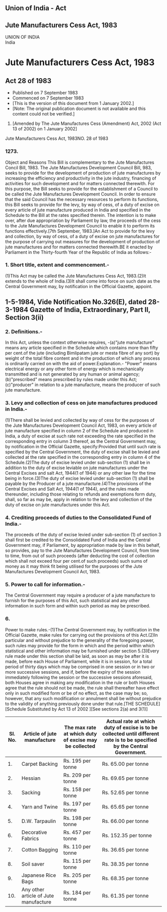 ## Union of India - Act

## Jute Manufacturers Cess Act, 1983

UNION OF INDIA  
India

# Jute Manufacturers Cess Act, 1983

## Act 28 of 1983

  * Published on 7 September 1983 
  * Commenced on 7 September 1983 
  * [This is the version of this document from 1 January 2002.] 
  * [Note: The original publication document is not available and this content could not be verified.] 

  1. [Amended by The Jute Manufactures Cess (Amendment) Act, 2002 (Act 13 of 2002) on 1 January 2002] 

Jute Manufacturers Cess Act, 1983NO. 28 of 1983

### 1273.

Object and Reasons This Bill is complementary to the Jute Manufactures Concil
Bill, 1983. The Jute Manufactures Development Council Bill, 983, seeks to
provide for the development of production of jute manufactures by increasing
the efficiency and productivity in the jute industry, financing of activities
for such development and for matters connected therewith. For this purpose,
the Bill seeks to provide for the establishment of a Council to be called the
Jute Manufactures Development Council. In order to ensure that the said
Council has the necessary resources to perform its functions, this Bill seeks
to provide for the levy, by way of cess, of a duty of excise on every article
of jute manufacture produced in India and specified in the Schedule to the
Bill at the rates specified therein. The intention is to make over, after due
appropriation by Parliament by law, the proceeds of the cess to the Jute
Manufactures Development Council to enable it to perform its functions
effectively.[7th September, 1983.]An Act to provide for the levy and
collection, by way of cess, of a duty of excise on jute manufactures for the
purpose of carrying out measures for the development of production of jute
manufactures and for matters connected therewith.BE it enacted by Parliament
in the Thirty-fourth Year of the Republic of India as follows:-

### 1. Short title, extent and commencement.-

(1)This Act may be called the Jute Manufactures Cess Act, 1983.(2)It extends
to the whole of India.(3)It shall come into force on such date as the Central
Government may, by notification in the Official Gazette, appoint.

1-5-1984, Vide Notification No.326(E), dated 28-3-1984 Gazette of India,
Extraordinary, Part II, Section 3(ii)  
---  
  
### 2. Definitions.-

In this Act, unless the context otherwise requires, -(a)"jute manufacture"
means any article specified in the Schedule which contains more than fifty per
cent.of the jute (including Bimlipatam jute or mesta fibre of any sort) by
weight of the total fibre content and in the production of which any process
is ordinarily carried on with the aid of power.Explanation.- "Power" means
electrical energy or any other form of energy which is mechanically
transmitted and is not generated by any human or animal agency;(b)"prescribed"
means prescribed by rules made under this Act;(c)"producer" in relation to a
jute manufacture, means the producer of such jute manufacture.

### 3. Levy and collection of cess on jute manufactures produced in India.-

(1)There shall be levied and collected by way of cess for the purposes of the
Jute Manufactures Development Council Act, 1983, on every article of jute
manufacture specified in column 2 of the Schedule and produced in India, a
duty of excise at such rate not exceeding the rate specified in the
corresponding entry in column 3 thereof, as the Central Government may, by
notification in the Official Gazette, specify:Provided that until such rate is
specified by the Central Government, the duty of excise shall be levied and
collected at the rate specified in the corresponding entry in column 4 of the
Schedule.(2)The duty of excise levied under sub-section (1) shall be in
addition to the duty of excise leviable on jute manufactures under the Central
Excises and salt Act, 1944(1 of 1944) or any other law for the time being in
force.(3)The duty of excise levied under sub-section (1) shall be payable by
the Producer of a jute manufacture.(4)The provisions of the Central Excises
and Salt Act, 1944(1 of 1944), and the rules made thereunder, including those
relating to refunds and exemptions form duty, shall, so far as may be, apply
in relation to the levy and collection of the duty of excise on jute
manufactures under this Act.

### 4. Crediting proceeds of duties to the Consolidated Fund of India.-

The proceeds of the duty of excise levied under sub-section (1) of section 3
shall first be credited to the Consolidated Fund of India and the Central
Government may, if Parliament, by appropriation made by law in this behalf, so
provides, pay to the Jute Manufactures Development Council, from time to time,
from out of such proceeds (after deducting the cost of collection which shall
not exceed four per cent.of such proceeds) such sums of money as it may think
fit being utilised for the purposes of the Jute Manufactures Development
Council Act, 1983.

### 5. Power to call for information.-

The Central Government may require a producer of a jute manufacture to furnish
for the purposes of this Act, such statistical and any other information in
such form and within such period as may be prescribed.

### 6.

Power to make rules.-(1)The Central Government may, by notification in the
Official Gazette, make rules for carrying out the provisions of this Act.(2)In
particular and without prejudice to the generality of the foregoing power,
such rules may provide for the form in which and the period within which
statistical and other information may be furnished under section 5.(3)Every
rule made under this section shall be laid, as soon as may be after it is
made, before each House of Parliament, while it is in session, for a total
period of thirty days which may be comprised in one session or in two or more
successive sessions, and if, before the expiry of the session immediately
following the session or the successive sessions aforesaid, both Houses agree
in making any modification in the rule or both Houses agree that the rule
should not be made, the rule shall thereafter have effect only in such
modified form or be of no effect, as the case may be; so, however, that any
such modification or annulment shall be without prejudice to the validity of
anything previously done under that rule.[THE SCHEDULE] [Schedule Substituted
by Act 13 of 2002 ][See sections 2(a) and 3(1)]

Sl. No. | Article of jute manufacture | The max rate at which duty of excise may be collected | Actual rate at which duty of excise is to be collected until different rate is to be specified by the Central Government.  
---|---|---|---  
1. | Carpet Backing | Rs. 195 per tonne | Rs. 65.00 per tonne  
2. | Hessian | Rs. 209 per tonne | Rs. 69.65 per tonne  
3. | Sacking | Rs. 158 per tonne | Rs. 52.65 per tonne  
4. | Yarn and Twine | Rs. 197 per tonne | Rs. 65.65 per tonne  
5. | D.W. Tarpaulin | Rs. 198 per tonne | Rs. 66.00 per tonne  
6. | Decorative Fabrics | Rs. 457 per tonne | Rs. 152.35 per tonne  
7. | Cotton Bagging | Rs. 110 per tonne | Rs. 36.65 per tonne  
8. | Soil saver | Rs. 115 per tonne | Rs. 38.35 per tonne  
9. | Japanese Rice Bags | Rs. 205 per tonne | Rs. 68.35 per tonne  
10. | Any other article of Jute manufacture | Rs. 184 per tonne | Rs. 61.35 per tonne

